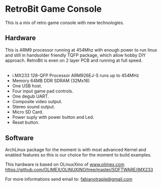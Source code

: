 # RetroBit Game Console

This is a mix of retro game console with new technologies.

## Hardware

This is ARM9 processor running at 454Mhz with enough power to run linux and still in handsolder friendly TQFP package, which allow hobby DIY approach. RetroBit is even on 2 layer PCB and running at full speed.

######

- i.MX233 128-QFP Processor ARM926EJ-S runs up to 454MHz
- Memory 64MB DDR SDRAM (32Mx16)
- One USB host.
- Four input game pad controls.
- One degub UART.
- Composite video output.
- Stereo sound output.
- Micro SD Card.
- Power suply with power button and Led.
- Reset button.

## Software

ArchLinux package for the moment is with most advanced Kernel and enabled features so this is our choice for the moment to build examples.

This hardware is based on OLinuxXino of www.olimex.com
https://github.com/OLIMEX/OLINUXINO/tree/master/SOFTWARE/iMX233

For more informations send email to: fabianotraple@gmail.com
